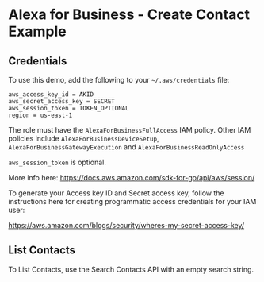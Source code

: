 # Alexa for Business - Create Contact Example

## Credentials

To use this demo, add the following to your `~/.aws/credentials` file:

```
aws_access_key_id = AKID
aws_secret_access_key = SECRET
aws_session_token = TOKEN_OPTIONAL
region = us-east-1
```

The role must have the `AlexaForBusinessFullAccess` IAM policy. Other IAM policies include `AlexaForBusinessDeviceSetup`, `AlexaForBusinessGatewayExecution` and `AlexaForBusinessReadOnlyAccess`

`aws_session_token` is optional.

More info here: https://docs.aws.amazon.com/sdk-for-go/api/aws/session/

To generate your Access key ID and Secret access key, follow the instructions here for creating programmatic access credentials for your IAM user:

https://aws.amazon.com/blogs/security/wheres-my-secret-access-key/

## List Contacts

To List Contacts, use the Search Contacts API with an empty search string.
